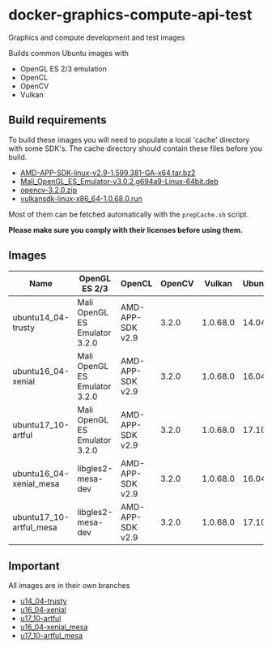 # docker-graphics-compute-api-test

Graphics and compute development and test images

Builds common Ubuntu images with 
* OpenGL ES 2/3 emulation
* OpenCL
* OpenCV
* Vulkan

## Build requirements
To build these images you will need to populate a local 'cache' directory with some SDK's.
The cache directory should contain these files before you build.

* [AMD-APP-SDK-linux-v2.9-1.599.381-GA-x64.tar.bz2](https://developer.amd.com/amd-accelerated-parallel-processing-app-sdk/)
* [Mali_OpenGL_ES_Emulator-v3.0.2.g694a9-Linux-64bit.deb](https://developer.arm.com/products/software-development-tools/graphics-development-tools/opengl-es-emulator/downloads)
* [opencv-3.2.0.zip](https://opencv.org/releases.html)
* [vulkansdk-linux-x86_64-1.0.68.0.run](https://vulkan.lunarg.com/sdk/home#linux)

Most of them can be fetched automatically with the ```prepCache.sh``` script.

**Please make sure you comply with their licenses before using them.**

## Images

| Name                    | OpenGL ES 2/3                 | OpenCL           | OpenCV | Vulkan   | Ubuntu | GCC  |
|-------------------------|-------------------------------|------------------|--------|----------|--------|------|
| ubuntu14_04-trusty      | Mali OpenGL ES Emulator 3.2.0 | AMD-APP-SDK v2.9 | 3.2.0  | 1.0.68.0 | 14.04  | 4.8+ |
| ubuntu16_04-xenial      | Mali OpenGL ES Emulator 3.2.0 | AMD-APP-SDK v2.9 | 3.2.0  | 1.0.68.0 | 16.04  | 5.4+ |
| ubuntu17_10-artful      | Mali OpenGL ES Emulator 3.2.0 | AMD-APP-SDK v2.9 | 3.2.0  | 1.0.68.0 | 17.10  | 7.2+ |
| ubuntu16_04-xenial_mesa | libgles2-mesa-dev             | AMD-APP-SDK v2.9 | 3.2.0  | 1.0.68.0 | 16.04  | 5.4+ |
| ubuntu17_10-artful_mesa | libgles2-mesa-dev             | AMD-APP-SDK v2.9 | 3.2.0  | 1.0.68.0 | 17.10  | 7.2+ |

## Important

All images are in their own branches
* [u14_04-trusty](https://github.com/Unarmed1000/docker-graphics-compute-api-test/tree/u14_04-trusty)
* [u16_04-xenial](https://github.com/Unarmed1000/docker-graphics-compute-api-test/tree/u16_04-xenial)
* [u17_10-artful](https://github.com/Unarmed1000/docker-graphics-compute-api-test/tree/u17_10-artful)
* [u16_04-xenial_mesa](https://github.com/Unarmed1000/docker-graphics-compute-api-test/tree/u16_04-xenial_mesa)
* [u17_10-artful_mesa](https://github.com/Unarmed1000/docker-graphics-compute-api-test/tree/u17_10-artful_mesa)

